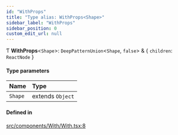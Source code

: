 ```yaml
---
id: "WithProps"
title: "Type alias: WithProps<Shape>"
sidebar_label: "WithProps"
sidebar_position: 0
custom_edit_url: null
---
```


Ƭ **WithProps**<`Shape`\>: `DeepPatternUnion`<`Shape`, ``false``\> & { `children`: `ReactNode`  }

#### Type parameters

| Name | Type |
| :------ | :------ |
| `Shape` | extends `Object` |

#### Defined in

[src/components/With/With.tsx:8](https://github.com/ythecombinator/react-matchez/blob/e837130/src/components/With/With.tsx#L8)
